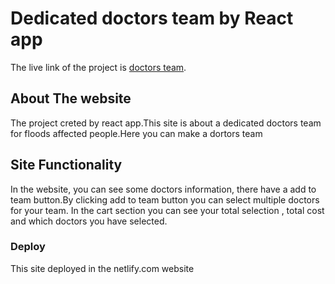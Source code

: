 # Dedicated doctors team by React app

The live link of the project is [doctors team](https://dedicated-doctors-team.netlify.app/).

## About The website

The project creted by react app.This site is about a dedicated doctors team for floods affected people.Here you can make a dortors team

## Site Functionality

In the website, you can see some doctors information, there have a add to team button.By clicking add to team button you can select multiple doctors for your team.
In the cart section you can see your total selection , total cost and which doctors you have selected.


### Deploy

This site deployed in the netlify.com website
